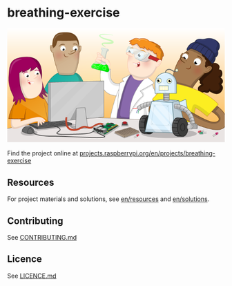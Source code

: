 # breathing-exercise

![breathing-exercise](banner.png)

Find the project online at [projects.raspberrypi.org/en/projects/breathing-exercise](https://projects.raspberrypi.org/en/projects/breathing-exercise)

## Resources
For project materials and solutions, see [en/resources](https://github.com/raspberrypilearning/breathing-exercise/tree/master/en/resources) and [en/solutions](https://github.com/raspberrypilearning/breathing-exercise/tree/master/en/solutions).

## Contributing
See [CONTRIBUTING.md](CONTRIBUTING.md)

## Licence
 See [LICENCE.md](LICENCE.md)